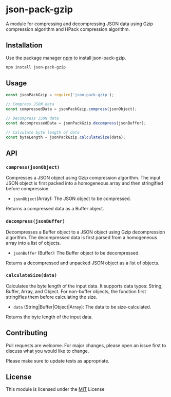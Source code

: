 # json-pack-gzip

A module for compressing and decompressing JSON data using Gzip compression algorithm and HPack compression algorithm.

## Installation

Use the package manager [npm](http://npmjs.org/) to install json-pack-gzip.

```bash
npm install json-pack-gzip
```
## Usage

```javascript
const jsonPackGzip = require('json-pack-gzip');

// Compress JSON data
const compressedData = jsonPackGzip.compress(jsonObject);

// Decompress JSON data
const decompressedData = jsonPackGzip.decompress(jsonBuffer);

// Calculate byte length of data
const byteLength = jsonPackGzip.calculateSize(data);
```

## API

### ```compress(jsonObject)```

Compresses a JSON object using Gzip compression algorithm. The input JSON object is first packed into a homogeneous array and then stringified before compression.

- ```jsonObject```(Array): The JSON object to be compressed.

Returns a compressed data as a Buffer object.

### ```decompress(jsonBuffer)```
Decompresses a Buffer object to a JSON object using Gzip decompression algorithm. The decompressed data is first parsed from a homogeneous array into a list of objects.

- ```jsonBuffer``` (Buffer): The Buffer object to be decompressed.

Returns a decompressed and unpacked JSON object as a list of objects.

### ```calculateSize(data)```
Calculates the byte length of the input data. It supports data types: String, Buffer, Array, and Object. For non-buffer objects, the function first stringifies them before calculating the size.

- ```data``` (String|Buffer|Object|Array): The data to be size-calculated.

Returns the byte length of the input data.

## Contributing

Pull requests are welcome. For major changes, please open an issue first
to discuss what you would like to change.

Please make sure to update tests as appropriate.

## License

This module is licensed under the [MIT](https://choosealicense.com/licenses/mit/) License